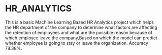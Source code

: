 # HR_ANALYTICS
This is a basic Machine Learning Based HR Analytics project which helps the HR department of the company to determine what factors are affecting the retention of employees and what are the possible reason because of which employee leave the company,Based on which the model can predict whether employee is going to stay or leave the organization. Accuracy 78.38%.
